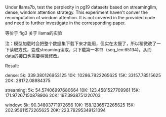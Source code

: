 Under llama7b, test the perplexity in pg19 datasets based on streamingllm, dense, windom attention strategy.
This experiment haven't conver the recomputation of windom attention. It is not covered in the provided code and need to further investigate in the corresponding paper.

等价于 fig3  关于 llama的实验 

注：模型加载时会把整个数据集下载下来才能用，但实在太慢了，所以稍微改了一下读取方式，变成streaming读取，只下载第一本书（seq_len:65134)，从而 data的接口也需要稍微修改。

Result:

dense:
5k: 339.380126953125
10K: 10286.7822265625
15K: 33157.78515625
20K: 28172.08984375

streaming:
5k: 54.57406997680664
10K: 123.4581527709961
15K: 171.97267150878906
20K: 197.3938751220703

window:
5k: 90.34803771972656
10K: 158.1236572265625
15K: 202.95611572265625
20K: 223.79295349121094
